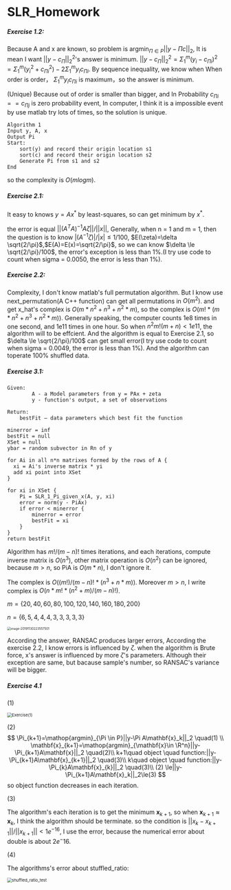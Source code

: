 # SLR_Homework

##### Exercise 1.2:

Because A and x are known, so problem is $\mathop{argmin}_{\Pi\in P}||y-\Pi c||_2$, It is mean I want $||y - c_\Pi||_2^2$'s answer is minimum. $||y-c_\Pi||_2^2 = \Sigma_1^m(y_i-c_{\Pi i})^2=\Sigma_1^m(y_i^2+c_{\Pi i}^2) -2\Sigma_1^m y_ic_{\Pi i}$. By sequence inequality, we know when When order is order， $\Sigma_1^my_ic_{\Pi i}$ is maximum，so the answer is minimum. 

(Unique) Because out of order is smaller than bigger, and In Probability $c_{\Pi i}==c_{\Pi j}$ is zero probability event,  In computer, I think it is a impossible event by use matlab try lots of times, so the solution is unique.

```
Algorithm 1
Input y, A, x
Output Pi
Start:
	sort(y) and record their origin location s1
	sort(c) and record their origin location s2
	Generate Pi from s1 and s2
End
```

so the complexity is $O(mlogm)$.

##### Exercise 2.1:

It easy to knows $y=Ax^*$ by least-squares, so can get minimum by $x^*$.

the error is equal $||(A^TA)^{-1}A\zeta||/||x||$, Generally, when n = 1 and m = 1, then the question is to know $|(A^{-1}\zeta)|/|x| \le 1/100$, $E(\zeta)=\delta \sqrt{2/\pi}$,$E(A)=E(x)=\sqrt{2/\pi}$, so we can know $\delta \le \sqrt{2/\pi}/100$, the error's exception is less than $1\%$.(I try use code to count when sigma = 0.0050, the error is less than $1\%%$).

##### Exercise 2.2:

Complexity, I don't know matlab's full permutation algorithm. But I know use next_permutation(A C++ function) can get all permutations in $O(m^2)$. and get x_hat's complex is $O(m*n^2+n^3+n^2*m)$, so the complex is $O(m!*(m*n^2+n^3+n^2*m))$. Generally speaking, the computer counts 1e8 times in one second, and 1e11 times in one hour. So when $n^2m!(m+n) < 1e11$, the algorithm will to be effcient. And the algorithm is equal to Exercise 2.1, so $\delta \le \sqrt{2/\pi}/100$ can get small error(I try use code to count when sigma = 0.0049, the error is less than $1\%%$). And the algorithm can toperate 100% shuffled data.



##### Exercise 3.1:

```
Given:
		A - a Model parameters from y = PAx + zeta
		y - function's output, a set of observations
		
Return:
    bestFit – data parameters which best fit the function

minerror = inf
bestFit = null
XSet = null
ybar = random subvector in Rn of y

for Ai in all n*n matrixes formed by the rows of A {
  xi = Ai's inverse matrix * yi
  add xi point into XSet
}

for xi in XSet {
	Pi = SLR_1_Pi_given_x(A, y, xi)
	error = norm(y - PiAx)
	if error < minerror {
		minerror = error
		bestFit = xi
	}
}
return bestFit
```

Algorithm has $m! / (m - n)!$ times iterations, and each iterations, compute inverse matrix is $O(n^3)$, other matrix operation is $O(n^2)$ can be ignored, because $m > n$, so PiA is $O(m*n)$, I don't ignore it.

The complex is $O((m!) / (m - n)! * (n^3 + n*m))$. Moreover $m > n$, I write complex is $O(n*m!*(n^2+m)/(m-n)!)$. 

$m=\{20,40,60,80,100,120,140,160,180,200\}$ 

$n=\{6,5,4,4,4,3,3,3,3,3\}$



<img src="/Users/hulin/Library/Application Support/typora-user-images/image-20191130223557501.png" alt="image-20191130223557501" style="zoom:50%;" />

According the answer, RANSAC produces larger errors,  According the exercise 2.2, I know errors is influenced by $\zeta$. when the algorithm is Brute force, x's answer is influenced by more $\zeta$'s parameters. Although their exception are same, but bacause sample's number, so RANSAC's variance will be bigger.

##### Exercise 4.1

(1)

<img src="/Users/hulin/Desktop/SLR_homework/Exercise(1).jpg" alt="Exercise(1)" style="zoom:67%;" />

(2)
$$
\Pi_{k+1}=\mathop{argmin}_{\Pi \in P}||y-\Pi A\mathbf{x}_k||_2 \quad(1) \\
\mathbf{x}_{k+1}=\mathop{argmin}_{\mathbf{x}\in \R^n}||y-\Pi_{k+1}A\mathbf{x}||_2 \quad(2)\\
k+1\quad object \quad function:||y-\Pi_{k+1}A\mathbf{x}_{k+1}||_2 \quad(3)\\
k\quad object \quad function:||y-\Pi_{k}A\mathbf{x}_{k}||_2 \quad(3)\\
(2) \le||y-\Pi_{k+1}A\mathbf{x}_k||_2\le(3)
$$
so object function decreases in each iteration.

(3)

The algorithm's each iteration is to get the minimum $\mathbf{x}_{k+1}$, so when $\mathbf{x}_{k+1}\approx\mathbf{x}_k$, I think the algorithm should be terminate. so the condition is  $||x_k-x_{k+1}||/||x_{k+1}|| < 1e^{-16}$, I use the error, because the numerical error about double is about $2e^-16$.

(4)

The algorithms's error about stuffled_ratio:

<img src="/Users/hulin/Desktop/SLR_homework/shuffled_ratio_test.jpg" alt="shuffled_ratio_test" style="zoom:67%;" />